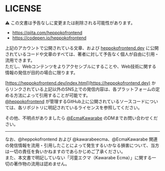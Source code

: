 # LICENSE

:warning: この文書は予告なしに変更または削除される可能性があります。

- <https://qiita.com/heppokofrontend>
- <https://codepen.io/heppokofrontend>

上記のアカウントで公開されている文章、および [heppokofrontend.dev](https://heppokofrontend.dev) に公開されているコードや文章のすべては、著者に対して予告なく個人が自由に引用・流用できます。  
ただし、Webコンテンツをよりアクセシブルにすることや、Web技術に関する情報の発信が目的の場合に限ります。

[https://heppokofrontend.dev/index.html](https://heppokofrontend.dev) からリンクされている上記以外のSNS上での発信内容は、各プラットフォームの定める方法によって引用することが可能です。  
[@heppokofrontend](https://github.com/heppokofrontend) が管理するGitHub上に公開されているソースコードについては、各リポジトリに明記されているライセンスを参照してください。

その他、不明点がありましたら [@EcmaKawarabe](https://twitter.com/EcmaKawarabe) のDMまでお問い合わせください。

-----

なお、@heppokofrontend および @kawarabeecma、@EcmaKawarabe 関連の発信情報を流用・引用したことによって発生するいかなる損害について、当方は一切の責任を負いかねますのであらかじめご了承ください。  
また、本文書で明記していない「河童エクマ（Kawarabe Ecma）」に関する一切の著作物の流用は認めません。  


